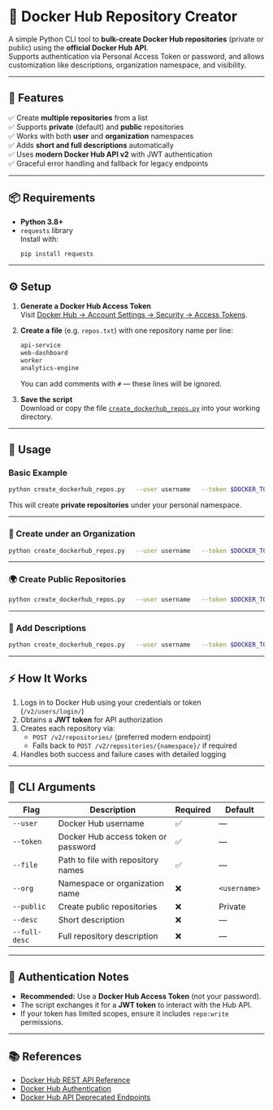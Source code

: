 # 🐳 Docker Hub Repository Creator

A simple Python CLI tool to **bulk-create Docker Hub repositories** (private or public) using the **official Docker Hub API**.  
Supports authentication via Personal Access Token or password, and allows customization like descriptions, organization namespace, and visibility.

---

## 🚀 Features

✅ Create **multiple repositories** from a list  
✅ Supports **private** (default) and **public** repositories  
✅ Works with both **user** and **organization** namespaces  
✅ Adds **short and full descriptions** automatically  
✅ Uses **modern Docker Hub API v2** with JWT authentication  
✅ Graceful error handling and fallback for legacy endpoints  

---

## 📦 Requirements

- **Python 3.8+**
- `requests` library  
  Install with:
  ```bash
  pip install requests
  ```

---

## ⚙️ Setup

1. **Generate a Docker Hub Access Token**  
   Visit [Docker Hub → Account Settings → Security → Access Tokens](https://hub.docker.com/settings/security).

2. **Create a file** (e.g. `repos.txt`) with one repository name per line:
   ```txt
   api-service
   web-dashboard
   worker
   analytics-engine
   ```
   You can add comments with `#` — these lines will be ignored.

3. **Save the script**  
   Download or copy the file [`create_dockerhub_repos.py`](./create_dockerhub_repos.py) into your working directory.

---

## 🧠 Usage

### Basic Example
```bash
python create_dockerhub_repos.py   --user username   --token $DOCKER_TOKEN   --file repos.txt
```

This will create **private repositories** under your personal namespace.

---

### 🏢 Create under an Organization
```bash
python create_dockerhub_repos.py   --user username   --token $DOCKER_TOKEN   --file repos.txt   --org myorg
```

---

### 🌍 Create Public Repositories
```bash
python create_dockerhub_repos.py   --user username   --token $DOCKER_TOKEN   --file repos.txt   --public
```

---

### 📝 Add Descriptions
```bash
python create_dockerhub_repos.py   --user username   --token $DOCKER_TOKEN   --file repos.txt   --desc "Microservice for Backend API"   --full-desc "This repository contains the backend service for Example Backend APIs."
```

---

## ⚡ How It Works

1. Logs in to Docker Hub using your credentials or token (`/v2/users/login/`)  
2. Obtains a **JWT token** for API authorization  
3. Creates each repository via:
   - `POST /v2/repositories/` (preferred modern endpoint)
   - Falls back to `POST /v2/repositories/{namespace}/` if required  
4. Handles both success and failure cases with detailed logging  

---

## 🧩 CLI Arguments

| Flag | Description | Required | Default |
|------|--------------|-----------|----------|
| `--user` | Docker Hub username | ✅ | — |
| `--token` | Docker Hub access token or password | ✅ | — |
| `--file` | Path to file with repository names | ✅ | — |
| `--org` | Namespace or organization name | ❌ | `<username>` |
| `--public` | Create public repositories | ❌ | Private |
| `--desc` | Short description | ❌ | — |
| `--full-desc` | Full repository description | ❌ | — |

---

## 🔐 Authentication Notes

- **Recommended:** Use a **Docker Hub Access Token** (not your password).  
- The script exchanges it for a **JWT token** to interact with the Hub API.  
- If your token has limited scopes, ensure it includes `repo:write` permissions.

---

## 📚 References

- [Docker Hub REST API Reference](https://docs.docker.com/reference/api/hub/latest/#tag/repositories/operation/CreateRepository)
- [Docker Hub Authentication](https://docs.docker.com/reference/api/hub/latest/#tag/users/operation/LoginUser)
- [Docker Hub API Deprecated Endpoints](https://docs.docker.com/reference/api/hub/deprecated/)
